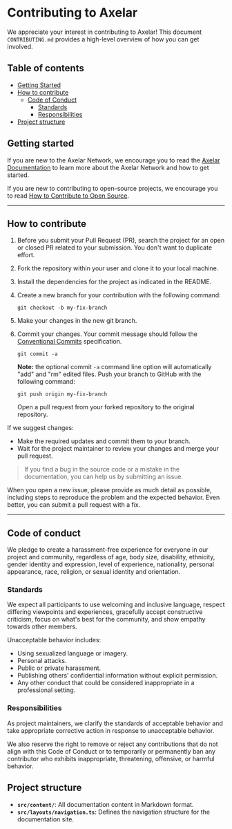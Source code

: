# Contributing to Axelar

We appreciate your interest in contributing to Axelar! This document `CONTRIBUTING.md` provides a high-level overview of how you can get involved.

## Table of contents

- [Getting Started](#getting-started)
- [How to contribute](#how-to-contribute)
  - [Code of Conduct](#code-of-conduct)
    - [Standards](#our-standards)
    - [Responsibilities](#our-responsibilities)
- [Project structure](#project-structure)

## Getting started

If you are new to the Axelar Network, we encourage you to read the [Axelar Documentation](https://docs.axelar.network/) to learn more about the Axelar Network and how to get started.

If you are new to contributing to open-source projects, we encourage you to read [How to Contribute to Open Source](https://opensource.guide/how-to-contribute/).

---

## How to contribute

1. Before you submit your Pull Request (PR), search the project for an open or closed PR related to your submission. You don't want to duplicate effort.
2. Fork the repository within your user and clone it to your local machine.
3. Install the dependencies for the project as indicated in the README.
4. Create a new branch for your contribution with the following command:

   ```shell
   git checkout -b my-fix-branch
   ```

5. Make your changes in the new git branch.
6. Commit your changes. Your commit message should follow the [Conventional Commits](https://www.conventionalcommits.org/en/v1.0.0/) specification.

   ```shell
   git commit -a
   ```

   **Note:** the optional commit `-a` command line option will automatically "add" and "rm" edited files. Push your branch to GitHub with the following command:

   ```shell
   git push origin my-fix-branch
   ```

   Open a pull request from your forked repository to the original repository.

If we suggest changes:

- Make the required updates and commit them to your branch.
- Wait for the project maintainer to review your changes and merge your pull request.

> If you find a bug in the source code or a mistake in the documentation, you can help us by submitting an issue.

When you open a new issue, please provide as much detail as possible, including steps to reproduce the problem and the expected behavior. Even better, you can submit a pull request with a fix.

---

## Code of conduct

We pledge to create a harassment-free experience for everyone in our project and community, regardless of age, body size, disability, ethnicity, gender identity and expression, level of experience, nationality, personal appearance, race, religion, or sexual identity and orientation.

### Standards

We expect all participants to use welcoming and inclusive language, respect differing viewpoints and experiences, gracefully accept constructive criticism, focus on what's best for the community, and show empathy towards other members.

Unacceptable behavior includes:

- Using sexualized language or imagery.
- Personal attacks.
- Public or private harassment.
- Publishing others' confidential information without explicit permission.
- Any other conduct that could be considered inappropriate in a professional setting.

### Responsibilities

As project maintainers, we clarify the standards of acceptable behavior and take appropriate corrective action in response to unacceptable behavior.

We also reserve the right to remove or reject any contributions that do not align with this Code of Conduct or to temporarily or permanently ban any contributor who exhibits inappropriate, threatening, offensive, or harmful behavior.

## Project structure

- **`src/content/`**: All documentation content in Markdown format.
- **`src/layouts/navigation.ts`**: Defines the navigation structure for the documentation site.
